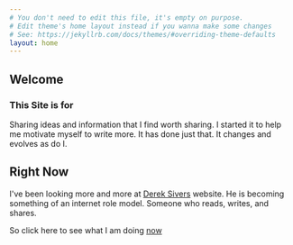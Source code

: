```yaml
---
# You don't need to edit this file, it's empty on purpose.
# Edit theme's home layout instead if you wanna make some changes
# See: https://jekyllrb.com/docs/themes/#overriding-theme-defaults
layout: home
---
```

## Welcome

### This Site is for
Sharing ideas and information that I find worth sharing.
I started it to help me motivate myself to write more. It has done just that.
It changes and evolves as do I.  

## Right Now
I've been looking more and more at [Derek Sivers](https://sivers.org/) website. He is becoming something of an internet role model. Someone who reads, writes, and shares.

So click here to see what I am doing [now](http://www.carverd.com/now)
